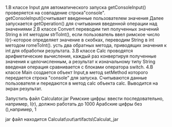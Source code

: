 1.В классе Input для автоматического запуска getConsoleInput() проверяется на совпадение строка"console".
  getConsoleInput()считывает введенные пользователем значения
  Далее запускается getOperation() для считывания введенной операции  над значениями
 2.В классе Convert переводим  тип полученных значений String в int методом strToInt(),
	если пользователь ввел римское число I(r)-которое определяет значение в скобках, переводим String в int методом romeToInt(). 
	усть два обратных метода, приводящих значения к int для обработки результата.
3.В классе Calc проводятся арифметические вычисления, каждый раз конвертируя полученные значения к целочисленным, а результат к изначальному типу String
	введеная операция сравнивается с блоками оператора switch.
4.В классе Main создается объект Input,в метод setMethod которого передается строка "console" для запуска.
Считываются данные пользователя и передаются в метод calc объекта calc.
Выводится на экран результат.

Запустить файл Calculator.jar 
Римские цифры: ввести последовательно, например, I(r), должно работать до 1000
Арабские цифры без (),например, 1

jar файл находится  Calculat\out\artifacts\Calculat_jar
